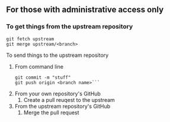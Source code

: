 ## For those with administrative access only

### To get things from the upstream repository
```
git fetch upstream
git merge upstream/<branch>
```
To send things to the upstream repository
1. From command line
    ```git add .
    git commit -m "stuff" 
    git push origin <branch name>```
2. From your own repository's GitHub
    1. Create a pull reuqest to the upstream
3. From the upstream repository's GitHub
    1. Merge the pull request